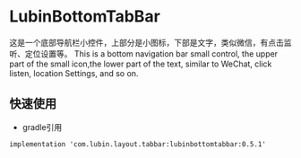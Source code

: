 # LubinBottomTabBar

   这是一个底部导航栏小控件，上部分是小图标，下部是文字，类似微信，有点击监听、定位设置等。
   This is a bottom navigation bar small control, the upper part of the small icon,the lower part of the text, similar to WeChat, click listen, location Settings, and so on.
 
## 快速使用

* gradle引用

``
    implementation 'com.lubin.layout.tabbar:lubinbottomtabbar:0.5.1'
``


